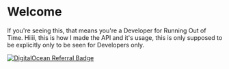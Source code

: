 # Welcome

If you're seeing this, that means you're a Developer for Running Out of Time. Hiiii, this is how I made the API and it's usage, this is only supposed to be explicitly only to be seen for Developers only.

<a href="https://www.digitalocean.com/?refcode=19a3078e4ffe&utm_campaign=Referral_Invite&utm_medium=Referral_Program&utm_source=badge"><img src="https://web-platforms.sfo2.cdn.digitaloceanspaces.com/WWW/Badge%201.svg" alt="DigitalOcean Referral Badge" /></a>
